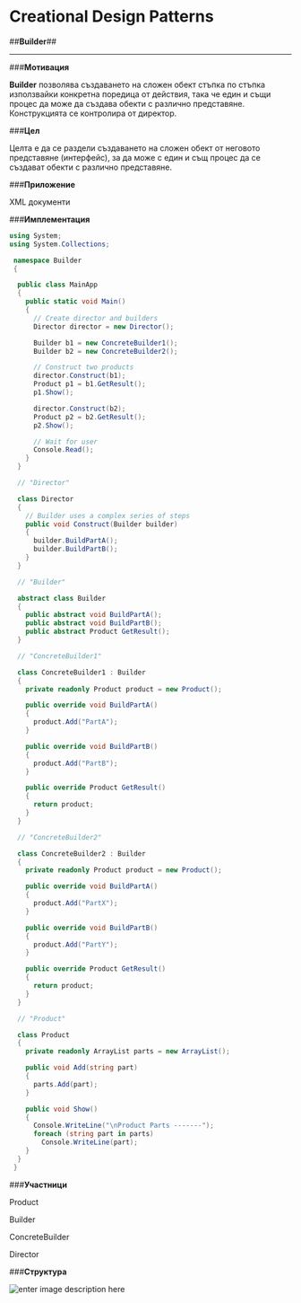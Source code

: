 # **Creational Design Patterns** #


##**Builder**##


----------


###**Мотивация**

**Builder** позволява създаването на сложен обект стъпка по стъпка използвайки конкретна поредица от действия, така че един и същи процес да може да създава обекти с различно представяне. Конструкцията се контролира от директор.

###**Цел**

Целта е да се раздели създаването на сложен обект от неговото представяне (интерфейс), за да може с един и същ процес да се създават обекти с различно представяне.

###**Приложение**

XML документи

###**Имплементация**

```cs
using System;
using System.Collections;

 namespace Builder
 {

  public class MainApp
  {
    public static void Main()
    {
      // Create director and builders
      Director director = new Director();

      Builder b1 = new ConcreteBuilder1();
      Builder b2 = new ConcreteBuilder2();

      // Construct two products
      director.Construct(b1);
      Product p1 = b1.GetResult();
      p1.Show();

      director.Construct(b2);
      Product p2 = b2.GetResult();
      p2.Show();

      // Wait for user
      Console.Read();
    }
  }

  // "Director"

  class Director
  {
    // Builder uses a complex series of steps
    public void Construct(Builder builder)
    {
      builder.BuildPartA();
      builder.BuildPartB();
    }
  }

  // "Builder"

  abstract class Builder
  {
    public abstract void BuildPartA();
    public abstract void BuildPartB();
    public abstract Product GetResult();
  }

  // "ConcreteBuilder1"

  class ConcreteBuilder1 : Builder
  {
    private readonly Product product = new Product();

    public override void BuildPartA()
    {
      product.Add("PartA");
    }

    public override void BuildPartB()
    {
      product.Add("PartB");
    }

    public override Product GetResult()
    {
      return product;
    }
  }

  // "ConcreteBuilder2"

  class ConcreteBuilder2 : Builder
  {
    private readonly Product product = new Product();

    public override void BuildPartA()
    {
      product.Add("PartX");
    }

    public override void BuildPartB()
    {
      product.Add("PartY");
    }

    public override Product GetResult()
    {
      return product;
    }
  }

  // "Product"

  class Product
  {
    private readonly ArrayList parts = new ArrayList();

    public void Add(string part)
    {
      parts.Add(part);
    }

    public void Show()
    {
      Console.WriteLine("\nProduct Parts -------");
      foreach (string part in parts)
        Console.WriteLine(part);
    }
  }
 } 
```

###**Участници**

Product

Builder

ConcreteBuilder

Director

###**Структура**

![enter image description here](https://github.com/tokera/TelerikAcademyHomeworks/blob/master/HighQualityCode/CreationalPatterns/images/Builder.jpg)
